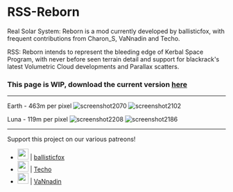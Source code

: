 # RSS-Reborn
Real Solar System: Reborn is a mod currently developed by ballisticfox, with frequent contributions from Charon_S, VaNnadin and Techo.

RSS: Reborn intends to represent the bleeding edge of Kerbal Space Program, with never before seen terrain detail and support for blackrack's latest Volumetric Cloud developments and Parallax scatters.




### This page is WIP, download the current version [here](https://docs.google.com/document/d/1BfiIZ8_ZEh0lrx0nsIa27Lm7O2R4e2fKPli94XHga0Q/edit)


---

Earth - 463m per pixel
![screenshot2070](https://github.com/RSS-Reborn/RSS-Reborn/assets/77298148/81cc0a27-642c-4454-a0fe-be98f09839da)
![screenshot2102](https://github.com/RSS-Reborn/RSS-Reborn/assets/77298148/d7882f33-515e-49c9-8a09-98dc2c6f8d4a)

Luna - 119m per pixel
![screenshot2208](https://github.com/RSS-Reborn/RSS-Reborn/assets/77298148/f8026365-25a5-4ddb-805d-b3daeca5691d)
![screenshot2186](https://github.com/RSS-Reborn/RSS-Reborn/assets/77298148/c0af2223-b47c-4591-9217-dd4c1266088a)

---

Support this project on our various patreons!

- <img src="https://github.com/RSS-Reborn/RSS-Reborn/assets/77298148/c1214024-691b-4685-877e-58cd9a537227" width="25" height="25"> | [ballisticfox](https://www.patreon.com/ballisticfox)
- <img src="https://github.com/RSS-Reborn/RSS-Reborn/assets/77298148/4b783380-0484-49da-9b90-40ff3ac68c11" width="25" height="25"> | [Techo](https://www.patreon.com/Techo589)
- <img src="https://github.com/RSS-Reborn/RSS-Reborn/assets/77298148/30cdd321-4820-4a25-9b34-6ef3cdd0f811" width="25" height="25"> | [VaNnadin](https://www.patreon.com/VaNnadinstudio)
